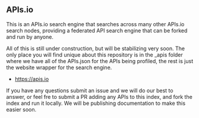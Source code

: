 ## APIs.io
This is an APIs.io search engine that searches across many other APIs.io search nodes, providing a federated API search engine that can be forked and run by anyone.

All of this is still under construction, but will be stabilizing very soon. The only place you will find unique about this repository is in the _apis folder where we have all of the APIs.json for the APIs being profiled, the rest is just the website wrapper for the search engine.

- https://apis.io

If you have any questions submit an issue and we will do our best to answer, or feel fre to submit a PR adding any APIs to this index, and fork the index and run it locally. We will be publishing documentation to make this easier soon.
